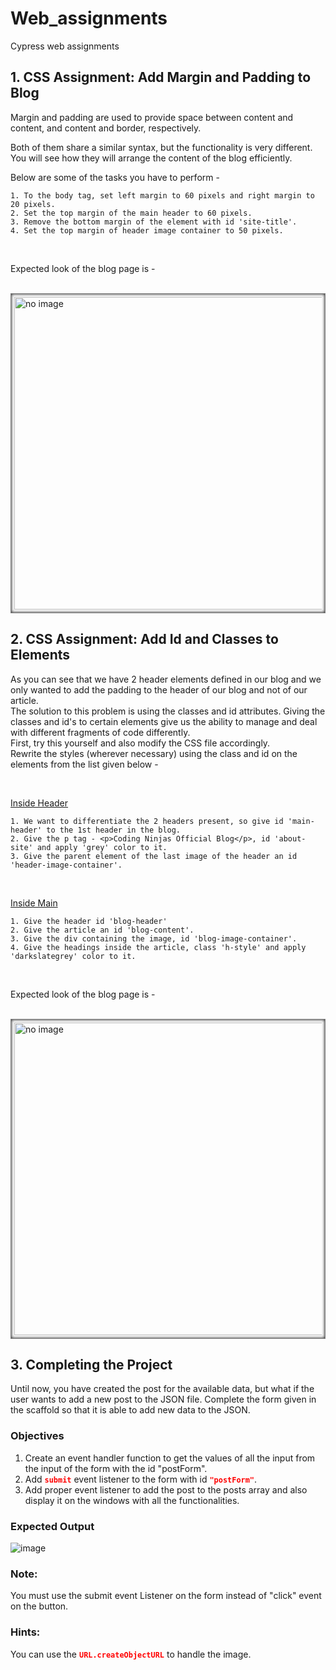# Web_assignments
Cypress web assignments

## 1. CSS Assignment: Add Margin and Padding to Blog
Margin and padding are used to provide space between content and content, and content and border, respectively.

Both of them share a similar syntax, but the functionality is very different. You will see how they will arrange the content of the blog efficiently.

Below are some of the tasks you have to perform -

    1. To the body tag, set left margin to 60 pixels and right margin to 20 pixels.
    2. Set the top margin of the main header to 60 pixels.
    3. Remove the bottom margin of the element with id 'site-title'.
    4. Set the top margin of header image container to 50 pixels.

<br/>

Expected look of the blog page is -

<br />

<div style="border: 1px solid grey; box-shadow: inset 0 0 5px black; padding: 5px; max-width: 500px; min-width: 300px;">
<a href="https://ninjasfiles.s3.amazonaws.com/0000000000001565.png" target="_blank" >
<img src="https://ninjasfiles.s3.amazonaws.com/0000000000001565.png" alt="no image" width="500" />
</a>
</div>


## 2. CSS Assignment: Add Id and Classes to Elements
As you can see that we have 2 header elements defined in our blog and we only wanted to add the padding to the header of our blog and not of our article.<br>
The solution to this problem is using the classes and id attributes.
Giving the classes and id's to certain elements give us the ability to manage and deal with different fragments of code differently.<br>
First, try this yourself and also modify the CSS file accordingly.
<br>
Rewrite the styles (wherever necessary) using the class and id on the elements from the list given below -

<br/>

<u>Inside Header</u>

    1. We want to differentiate the 2 headers present, so give id 'main-header' to the 1st header in the blog.
    2. Give the p tag - <p>Coding Ninjas Official Blog</p>, id 'about-site' and apply 'grey' color to it.
    3. Give the parent element of the last image of the header an id 'header-image-container'.

<br/>

<u>Inside Main</u>

    1. Give the header id 'blog-header'
    2. Give the article an id 'blog-content'.
    3. Give the div containing the image, id 'blog-image-container'.
    4. Give the headings inside the article, class 'h-style' and apply 'darkslategrey' color to it.

<br/>

Expected look of the blog page is -

<br />

<div style="border: 1px solid grey; box-shadow: inset 0 0 5px black; padding: 5px; max-width: 500px; min-width: 300px;">
<a href="https://ninjasfiles.s3.amazonaws.com/0000000000001552.png" target="_blank">
<img src="https://ninjasfiles.s3.amazonaws.com/0000000000001552.png" alt="no image" width="500" />
</a>
</div>




## 3. Completing the Project
Until now, you have created the post for the available data, but what if the user wants to add a new post to the JSON file. Complete the form given in the scaffold so that it is able to add new data to the JSON.

### Objectives

1. Create an event handler function to get the values of all the input from the input of the form with the id "postForm".
2. Add <code style="color:red; font-weight:bolder">submit</code> event listener to the form with id <code style="color:red; font-weight:bolder">"postForm"</code>.</pre>
3. Add proper event listener to add the post to the posts array and also display it on the windows with all the functionalities.</pre>

### Expected Output
![image](https://github.com/UAnjali/Web_assignments/assets/89843167/6ce98d5c-5c0e-4158-bbc0-4cae31622316)

### Note:
You must use the submit event Listener on the form instead of "click" event on the button. 

### Hints:
You can use the <code style="color:red; font-weight:bolder">URL.createObjectURL</code> to handle the image.
